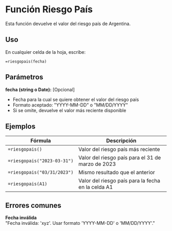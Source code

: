 # Función Riesgo País

Esta función devuelve el valor del riesgo país de Argentina.

## Uso

En cualquier celda de la hoja, escribe:

```
=riesgopais(fecha)
```

## Parámetros

**fecha (string o Date):** [Opcional]
- Fecha para la cual se quiere obtener el valor del riesgo país
- Formato aceptado: "YYYY-MM-DD" o "MM/DD/YYYY"
- Si se omite, devuelve el valor más reciente disponible

## Ejemplos

| Fórmula | Descripción |
|---------|-------------|
| `=riesgopais()` | Valor del riesgo país más reciente |
| `=riesgopais("2023-03-31")` | Valor del riesgo país para el 31 de marzo de 2023 |
| `=riesgopais("03/31/2023")` | Mismo resultado que el anterior |
| `=riesgopais(A1)` | Valor del riesgo país para la fecha en la celda A1 |

## Errores comunes

**Fecha inválida**  
"Fecha inválida: 'xyz'. Usar formato 'YYYY-MM-DD' o 'MM/DD/YYYY'."
